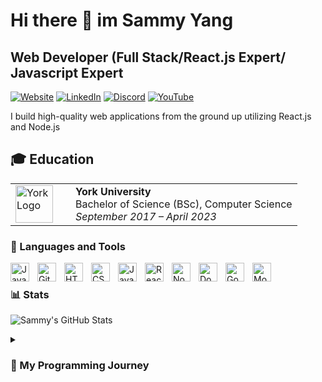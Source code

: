 

<!--
**Ezimy/Ezimy** is a ✨ _special_ ✨ repository because its `README.md` (this file) appears on your GitHub profile.

Here are some ideas to get you started:

- 🔭 I’m currently working on ...
- 🌱 I’m currently learning ...
- 👯 I’m looking to collaborate on ...
- 🤔 I’m looking for help with ...
- 💬 Ask me about ...
- 📫 How to reach me: ...
- 😄 Pronouns: ...
- ⚡ Fun fact: ...
-->
<h1> Hi there 👋  im Sammy Yang </h1>
<h2>Web Developer (Full Stack/React.js Expert/ Javascript Expert</h2>

[![Website](https://img.shields.io/badge/Website-sammy--yang.ca-blue?style=for-the-badge&logo=google-chrome)](https://sammy-yang.ca)
[![LinkedIn](https://img.shields.io/badge/LinkedIn-Profile-blue?style=for-the-badge&logo=linkedin)](https://www.linkedin.com/in/sammy-yang/)
[![Discord](https://img.shields.io/badge/Discord-Profile-blue?style=for-the-badge&logo=discord)](https://discordapp.com/users/198209288471183360)
[![YouTube](https://img.shields.io/badge/YouTube-Channel-red?style=for-the-badge&logo=youtube)](https://www.youtube.com/channel/UCq0lf7lFE680b-oJcZRdTGA)
<br>
<p>I build high-quality web applications from the ground up utilizing React.js and Node.js</p>

## 🎓 Education

<table>
  <tr>
    <td width="80">
      <img src="https://github.com/user-attachments/assets/c7e8f2b5-a744-4724-b3c4-f2fa91e56c16" alt="York Logo" width="60" />
    </td>
    <td>
      <strong>York University</strong><br />
      Bachelor of Science (BSc), Computer Science<br />
      <em>September 2017 – April 2023</em>
    </td>
  </tr>
</table>





### 🧰 Languages and Tools

<img align="left" alt="Java" width="30px" style="padding-right:10px;" src="https://cdn.jsdelivr.net/gh/devicons/devicon/icons/java/java-original.svg"/>
<img align="left" alt="GitHub" width="30px" style="padding-right:10px;" src="https://cdn.jsdelivr.net/gh/devicons/devicon@latest/icons/github/github-original.svg" />
<img align="left" alt="HTML" width="30px" style="padding-right:10px;" src="https://cdn.jsdelivr.net/gh/devicons/devicon/icons/html5/html5-plain.svg" />
<img align="left" alt="CSS" width="30px" style="padding-right:10px;" src="https://cdn.jsdelivr.net/gh/devicons/devicon/icons/css3/css3-plain.svg" />
<img align="left" alt="JavaScript" width="30px" style="padding-right:10px;" src="https://cdn.jsdelivr.net/gh/devicons/devicon/icons/javascript/javascript-plain.svg" />
<img align="left" alt="React" width="30px" style="padding-right:10px;" src="https://cdn.jsdelivr.net/gh/devicons/devicon/icons/react/react-original.svg" />
<img align="left" alt="NodeJS" width="30px" style="padding-right:10px;" src="https://cdn.jsdelivr.net/gh/devicons/devicon/icons/nodejs/nodejs-original.svg" />
<img align="left" alt="Dockerfile" width="30px" style="padding-right:10px;" src="https://cdn.jsdelivr.net/gh/devicons/devicon@latest/icons/docker/docker-plain-wordmark.svg" />
<img align="left" alt="Google Cloud Platform" width="30px" style="padding-right:10px;" src="https://cdn.jsdelivr.net/gh/devicons/devicon@latest/icons/googlecloud/googlecloud-original.svg"  />
<img align="left" alt="MongoDB" width="30px" style="padding-right:10px;" src="https://cdn.jsdelivr.net/gh/devicons/devicon@latest/icons/mongodb/mongodb-original.svg" />

<br />

### 📊 Stats

![Sammy's GitHub Stats](https://github-readme-stats.vercel.app/api?username=Ezimy&show_icons=true&theme=gruvbox)

<details>
  <summary><h3>📘 My Programming Journey</h3></summary>

  I started coding as a computer science student studying at York University. Since graduating, I have focused heavily on developing skills in web development and learned how to build high-quality and complete web applications. I started my web development journey by completing a Frontend Development Certificate at Scrimba, then started to build my own web applications. I collaborated to develop a full-stack weather web application named [Breezy](https://github.com/Ezimy/Breezy) that features real-time weather updates, AI-generated weather descriptions based on current weather conditions and a responsive and modern UI. I also Developed a full-stack CRUD web application [Gemini-inventory](https://github.com/Ezimy/GM-inventory-management-public) for inventory management which features a react.js/tailwindcss frontend, node.js/express.js backend, firebase authentication, role-based access, and mongoDB as its main database.

</details>







